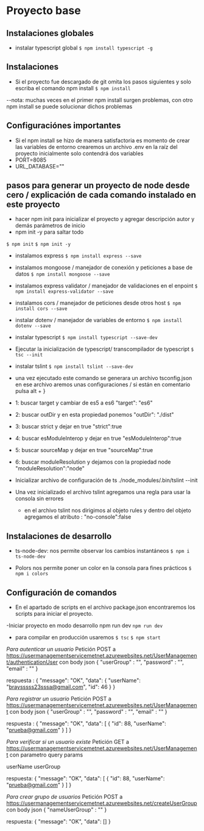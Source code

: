 # Proyecto base
## Instalaciones globales
- instalar typescript global
`$ npm install typescript -g`

## Instalaciones 
- Si el proyecto fue descargado de git omita los pasos siguientes y solo escriba el comando npm install
`$ npm install`

--nota: muchas veces en el primer npm install surgen problemas, con otro 
npm install se puede solucionar dichos problemas

## Configuraciónes importantes 
- Si el npm install se hizo de manera satisfactoria es momento de crear 
las variables de entorno crearemos un archivo .env en la raíz del proyecto
inicialmente solo contendrá dos variables
- PORT=8085
- URL_DATABASE=""

## pasos para generar un proyecto de node desde cero / explicación de cada comando instalado en este proyecto

- hacer npm init para inicializar el proyecto y agregar descripción autor y demás parámetros de inicio  
- npm init -y para saltar todo 

`$ npm init`
`$ npm init -y`

- instalamos express
`$ npm install express --save`

- instalamos mongoose / manejador de conexión y peticiones a base de datos
`$ npm install mongoose --save`

- instalamos express validator / manejador de validaciones en el enpoint
`$ npm install express-validator --save`

- instalamos cors / manejador de peticiones desde otros host 
`$ npm install cors --save`

- instalar dotenv / manejador de variables de entorno 
`$ npm install dotenv --save`

- instalar typescript 
`$ npm install typescript --save-dev`

- Ejecutar la inicialización de typescript/ transcompilador de typescript
`$ tsc --init`

- instalar tslint
`$ npm install tslint --save-dev`

- una vez ejecutado este comando se generara un archivo tsconfig.json en ese archivo aremos unas configuraciones / si están en comentario pulsa alt + }
- 1: buscar target y cambiar de es5 a es6 "target": "es6"
- 2: buscar outDir y en esta propiedad ponemos "outDir": "./dist"
- 3: buscar strict y dejar en true "strict":true 
- 4: buscar esModuleInterop y dejar en true "esModuleInterop":true
- 5: buscar sourceMap y dejar en true "sourceMap":true
- 6: buscar moduleResolution y dejamos con la propiedad node "moduleResolution":"node"

- Inicializar archivo de configuración de ts
./node_modules/.bin/tslint --init

- Una vez inicializado el archivo tslint agregamos una regla para usar la consola sin errores 
    - en el archivo tslint nos dirigimos al objeto rules y dentro del objeto agregamos el atributo : "no-console":false

## Instalaciones de desarrollo 

- ts-node-dev: nos permite observar los cambios instantáneos
`$ npm i ts-node-dev`

- Polors nos permite poner un color en la consola para fines prácticos
`$ npm i colors`

## Configuración de comandos 

- En el apartado de scripts en el archivo package.json encontraremos 
  los scripts para iniciar el proyecto.

-Iniciar proyecto en modo desarrollo npm run dev
`npm run dev`

- para compilar en producción usaremos 
`$ tsc`
`$ npm start`

*Para autenticar un usuario*
Petición POST a https://usermanagementservicemetnet.azurewebsites.net/UserManagement/authenticationUser
con body
json
{
    "userGroup" : "",
    "password" : "",
    "email" : ""
}

respuesta :
{
    "message": "OK",
    "data": {
        "userName": "braysssss23sssa@gmail.com",
        "id": 46
    }
}


*Para registrar un usuario*
Petición POST a https://usermanagementservicemetnet.azurewebsites.net/UserManagement
con body
json
{
    "userGroup" : "",
    "password" : "",
    "email" : ""
}

respuesta :
{
    "message": "OK",
    "data": [
        {
            "id": 88,
            "userName": "prueba@gmail.com"
        }
    ]
}

*Para verificar si un usuario existe*
Petición GET a https://usermanagementservicemetnet.azurewebsites.net/UserManagement
con parametro query params

userName
userGroup 

respuesta: 
{
    "message": "OK",
    "data": [
        {
            "id": 88,
            "userName": "prueba@gmail.com"
        }
    ]
}

*Para crear grupo de usuarios*
Petición POST a https://usermanagementservicemetnet.azurewebsites.net/createUserGroup
con body
json
{
    "nameUserGroup" : ""
}

respuesta: 
{
    "message": "OK",
    "data": []
}

